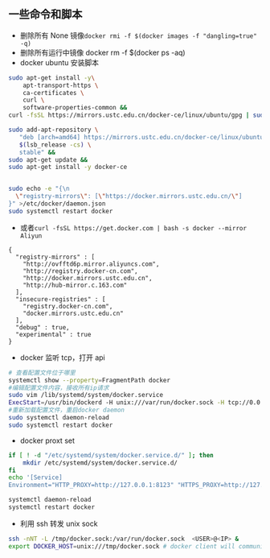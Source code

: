 ## 一些命令和脚本

- 删除所有 None 镜像`docker rmi -f $(docker images -f "dangling=true" -q)`
- 删除所有运行中镜像 docker rm -f \$(docker ps -aq)
- docker ubuntu 安装脚本

```bash
sudo apt-get install -y\
    apt-transport-https \
    ca-certificates \
    curl \
    software-properties-common &&
curl -fsSL https://mirrors.ustc.edu.cn/docker-ce/linux/ubuntu/gpg | sudo apt-key add - &&

sudo add-apt-repository \
   "deb [arch=amd64] https://mirrors.ustc.edu.cn/docker-ce/linux/ubuntu \
   $(lsb_release -cs) \
   stable" &&
sudo apt-get update &&
sudo apt-get install -y docker-ce


sudo echo -e "{\n
  \"registry-mirrors\": [\"https://docker.mirrors.ustc.edu.cn/\"]
}" >/etc/docker/daemon.json
sudo systemctl restart docker
```

- 或者`curl -fsSL https://get.docker.com | bash -s docker --mirror Aliyun`

```
{
  "registry-mirrors" : [
    "http://ovfftd6p.mirror.aliyuncs.com",
    "http://registry.docker-cn.com",
    "http://docker.mirrors.ustc.edu.cn",
    "http://hub-mirror.c.163.com"
  ],
  "insecure-registries" : [
    "registry.docker-cn.com",
    "docker.mirrors.ustc.edu.cn"
  ],
  "debug" : true,
  "experimental" : true
}
```

- docker 监听 tcp，打开 api

```bash
# 查看配置文件位于哪里
systemctl show --property=FragmentPath docker
#编辑配置文件内容，接收所有ip请求
sudo vim /lib/systemd/system/docker.service
ExecStart=/usr/bin/dockerd -H unix:///var/run/docker.sock -H tcp://0.0.0.0:2376
#重新加载配置文件，重启docker daemon
sudo systemctl daemon-reload
sudo systemctl restart docker
```

- docker proxt set

```sh
if [ ! -d "/etc/systemd/system/docker.service.d/" ]; then
    mkdir /etc/systemd/system/docker.service.d/
fi
echo '[Service]
Environment="HTTP_PROXY=http://127.0.0.1:8123" "HTTPS_PROXY=http://127.0.0.1:8123" "NO_PROXY=localhost,127.0.0.1"' > /etc/systemd/system/docker.service.d/http-proxy.conf

systemctl daemon-reload
systemctl restart docker
```

- 利用 ssh 转发 unix sock

```sh
ssh -nNT -L /tmp/docker.sock:/var/run/docker.sock  <USER>@<IP> &
export DOCKER_HOST=unix:///tmp/docker.sock # docker client will communicate with this sock
```
